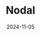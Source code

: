 ---  
layout: startup_page  
title: "Nodal"  
id: "nodal.com"  
permalink: "/nodalnodal.com11052024/"  
website: "https://www.nodal.com/"  
funding_round: "Seed+"  
funding_amount: "$4M"  
investors: "NFX, Amplo, Liquid 2, Myelin VC"  
about: "Nodal is a marketplace connecting prospective parents with vetted surrogates, aiming to make the gestational surrogacy process faster, more transparent, and less expensive. It uses a technology-driven approach to streamline matching and vetting, cutting out middleman costs and partnering with fertility benefit companies to reduce expenses for clients. Nodal's goal is to address the high costs and long wait times prevalent in the traditional surrogacy industry."  
markets: "Healthcare, Fertility, Reproductive Technology"  
hq: "Miami Beach, Florida, United States"  
founded_year: "2021"  
linkedin: "https://www.linkedin.com/company/nodalsurrogacy"  
twitter: "https://twitter.com/NodalHealth"  
instagram: ""  
facebook: "https://www.facebook.com/nodalhealth"  
crunchbase: "https://www.crunchbase.com/organization/nodal-894a"  
pitchbook: "https://pitchbook.com/profiles/company/494495-20"  

date_display: "05-Nov-2024"  
date: "2024-11-05"

# SEO Optimization  
meta_title: "Nodal - Seed+ Funding ($4M)"  
meta_description: "Nodal, Nodal is a marketplace connecting prospective parents with vetted surrogates, aiming to make the gestational surrogacy process faster, more transparen..."  
meta_keywords: "Nodal, Healthcare, Fertility, Reproductive Technology, Seed+ funding"  
canonical_url: "https://startup.projectstartups.com/nodalnodal.com11052024/"  
---